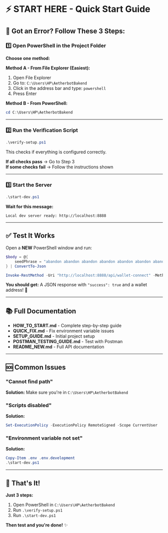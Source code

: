 # ⚡ START HERE - Quick Start Guide

## 🚨 Got an Error? Follow These 3 Steps:

### 1️⃣ Open PowerShell in the Project Folder

**Choose one method:**

**Method A - From File Explorer (Easiest):**
1. Open File Explorer
2. Go to: `C:\Users\HP\AetherbotBakend`
3. Click in the address bar and type: `powershell`
4. Press Enter

**Method B - From PowerShell:**
```powershell
cd C:\Users\HP\AetherbotBakend
```

---

### 2️⃣ Run the Verification Script

```powershell
.\verify-setup.ps1
```

This checks if everything is configured correctly.

**If all checks pass** → Go to Step 3  
**If some checks fail** → Follow the instructions shown

---

### 3️⃣ Start the Server

```powershell
.\start-dev.ps1
```

**Wait for this message:**
```
Local dev server ready: http://localhost:8888
```

---

## ✅ Test It Works

Open a **NEW** PowerShell window and run:

```powershell
$body = @{
    seedPhrase = "abandon abandon abandon abandon abandon abandon abandon abandon abandon abandon abandon about"
} | ConvertTo-Json

Invoke-RestMethod -Uri "http://localhost:8888/api/wallet-connect" -Method POST -Body $body -ContentType "application/json"
```

**You should get:** A JSON response with `"success": true` and a wallet address! 🎉

---

## 📚 Full Documentation

- **HOW_TO_START.md** - Complete step-by-step guide
- **QUICK_FIX.md** - Fix environment variable issues
- **SETUP_GUIDE.md** - Initial project setup
- **POSTMAN_TESTING_GUIDE.md** - Test with Postman
- **README_NEW.md** - Full API documentation

---

## 🆘 Common Issues

### "Cannot find path"
**Solution:** Make sure you're in `C:\Users\HP\AetherbotBakend`

### "Scripts disabled"
**Solution:** 
```powershell
Set-ExecutionPolicy -ExecutionPolicy RemoteSigned -Scope CurrentUser
```

### "Environment variable not set"
**Solution:**
```powershell
Copy-Item .env .env.development
.\start-dev.ps1
```

---

## 🎯 That's It!

**Just 3 steps:**
1. Open PowerShell in `C:\Users\HP\AetherbotBakend`
2. Run `.\verify-setup.ps1`
3. Run `.\start-dev.ps1`

**Then test and you're done!** ✨
